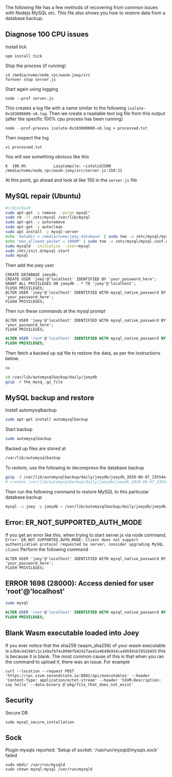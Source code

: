 The following file has a few methods of recovering from common issues with Nodejs MySQL etc. This file also shows you how to restore data from a database backup.

## Diagnose 100 CPU issues
Install tick

```
npm install tick
```
Stop the process (if running)
```
cd /media/nvme/node_rpc/wasm-joey/src
forever stop server.js
```
Start again using logging
```
node --prof server.js
```
This creates a log file with a name similar to the following `isolate-0x103800000-v8.log`.
Then we create a readable text log file from this output (after the specific 100% cpu process has been running)
```
node --prof-process isolate-0x103800000-v8.log > processed.txt
```
Then inspect the log
```
vi processed.txt
```
You will see something obvious like this
```
6  100.0%            LazyCompile: ~isValidJSON /media/nvme/node_rpc/wasm-joey/src/server.js:150:21
```
At this point, go ahead and look at like 150 in the `server.js` file

## MySQL repair (Ubuntu)

```bash
#!/bin/bash
sudo apt-get -y remove --purge mysql*
sudo rm -rf /etc/mysql /var/lib/mysql
sudo apt-get -y autoremove
sudo apt-get -y autoclean
sudo apt install -y mysql-server
echo 'datadir = /media/nvme/joey_database' | sudo tee -a /etc/mysql/mysql.conf.d/mysqld.cnf
echo 'max_allowed_packet = 1000M' | sudo tee -a /etc/mysql/mysql.conf.d/mysqld.cnf
sudo mysqld --initialize --user=mysql
sudo /etc/init.d/mysql start
sudo mysql
```
Then add the joey user
```mysql
CREATE DATABASE joeydb;
CREATE USER 'joey'@'localhost' IDENTIFIED BY 'your_password_here';
GRANT ALL PRIVILEGES ON joeydb . * TO 'joey'@'localhost';
FLUSH PRIVILEGES;
ALTER USER 'joey'@'localhost' IDENTIFIED WITH mysql_native_password BY 'your_password_here';
FLUSH PRIVILEGES;
```
Then run these commands at the mysql prompt
```
ALTER USER 'joey'@'localhost' IDENTIFIED WITH mysql_native_password BY 'your_password_here';
FLUSH PRIVILEGES;
```
```SQL
ALTER USER 'root'@'localhost' IDENTIFIED WITH mysql_native_password BY 'your_password_here';
FLUSH PRIVILEGES;
```

Then fetch a backed up sql file to restore the data, as per the instructions below.

```bash
su -
```
```bash
cd /var/lib/automysqlbackup/daily/joeydb
gzip -d the_mysq_.gz_file
```

## MySQL backup and restore

Install automysqlbackup
```bash
sudo apt-get install automysqlbackup
```
Start backup
```bash
sudo automysqlbackup
```
Backed up files are stored at
```bash
/var/lib/automysqlbackup
```
To restore, use the following to decompress the database backup
```bash
gzip -d /var/lib/automysqlbackup/daily/joeydb/joeydb_2020-06-07_23h54m.Sunday.sql.gz
# creates /var/lib/automysqlbackup/daily/joeydb/joeydb_2020-06-07_23h54m.Sunday.sql
```
Then run the following command to restore MySQL to this particular database backup
```bash
mysql -u joey -p joeydb < /var/lib/automysqlbackup/daily/joeydb/joeydb_2020-06-07_23h54m.Sunday.sql
```

## Error: ER_NOT_SUPPORTED_AUTH_MODE

If you get an error like this, when trying to start server.js via node command, `Error: ER_NOT_SUPPORTED_AUTH_MODE: Client does not support authentication protocol requested by server; consider upgrading MySQL client`
Perform the following command 
```
ALTER USER 'joey'@'localhost' IDENTIFIED WITH mysql_native_password BY 'your_password_here';
FLUSH PRIVILEGES;
```
## ERROR 1698 (28000): Access denied for user 'root'@'localhost'

```bash
sudo mysql
```
```SQL
ALTER USER 'root'@'localhost' IDENTIFIED WITH mysql_native_password BY 'your_password_here';
FLUSH PRIVILEGES;
```

## Blank Wasm executable loaded into Joey
If you ever notice that the sha256 (wasm_sha256) of your wasm executable is `e3b0c44298fc1c149afbf4c8996fb92427ae41e4649b934ca495991b7852b855` this is because it is blank. The most common cause of this is that when you ran the command to upload it, there was an issue. For example 
```
curl --location --request POST 'https://rpc.ssvm.secondstate.io:8081/api/executables' --header 'Content-Type: application/octet-stream' --header 'SSVM-Description: say hello' --data-binary @'pkg/file_that_does_not_exist'
```
## Security
Secure DB
```
sudo mysql_secure_installation
```

## Sock
Plugin mysqlx reported: 'Setup of socket: '/var/run/mysqld/mysqlx.sock' failed
```
sudo mkdir /var/run/mysqld
sudo chown mysql:mysql /var/run/mysqld
```
